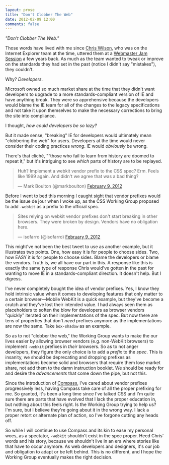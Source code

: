 ```yaml
---
layout: prose
title: "Don't Clobber The Web"
date: 2012-02-09 12:00
comments: false
---
```


_"Don't Clobber The Web."_

Those words have lived with me since [Chris Wilson][1], who was on the Internet Explorer team at the time, uttered them at a [Webmaster Jam Session][2] a few years back. As much as the team wanted to tweak or improve on the standards they had set in the past (notice I didn't say "mistakes"), they couldn't.

Why? _Developers._

Microsoft owned so much market share at the time that they didn't want developers to upgrade to a more standards-compliant version of IE and have anything break. They were so apprehensive because the developers would blame the IE team for all of the changes to the legacy specifications and not take it upon themselves to make the necessary corrections to bring the site into compliance.

I thought, _how could developers be so lazy?_

But it made sense, "breaking" IE for developers would ultimately mean "clobbering the web" for users. Developers at the time would never consider their coding practices _wrong_. IE would _obviously_ be wrong.

There's that cliché, "“those who fail to learn from history are doomed to repeat it," but it's intriguing to see _which_ parts of history are to be replayed.

<blockquote class="twitter-tweet"><p>Huh? Implement a webkit vendor prefix to the CSS spec? Erm. Feels like 1999 again. And didn't we agree that was a bad thing?</p>&mdash; Mark Boulton (@markboulton) <a href="https://twitter.com/markboulton/status/167567713043091456" data-datetime="2012-02-09T11:17:10+00:00">February 9, 2012</a></blockquote>
<script src="//platform.twitter.com/widgets.js" charset="utf-8"></script>

Before I went to bed this morning I caught sight that vendor prefixes would be the issue de jour when I woke up, as the CSS Working Group proposed to add `-webkit` as a prefix to the official spec.

<blockquote class="twitter-tweet"><p>Sites relying on webkit vendor prefixes don't start breaking in other browsers. They were broken by design. Vendors have no obligation here.</p>&mdash; isofarro (@isofarro) <a href="https://twitter.com/isofarro/status/167548109268852737" data-datetime="2012-02-09T09:59:16+00:00">February 9, 2012</a></blockquote>
<script src="//platform.twitter.com/widgets.js" charset="utf-8"></script>

This might've not been the best tweet to use as another example, but it illustrates two points. One, how easy it is for people to choose sides. Two, how EASY it is for people to choose sides. Blame the developers or blame the vendors. Truth is, we all have our part in this. A response like this is exactly the same type of response Chris would've gotten in the past for wanting to move IE in a standards-compliant direction. It doesn't help. But I digress.

I've never completely bought the idea of vendor prefixes. Yes, I know they hold intrinsic value when it comes to developing features that only matter to a certain browser—Mobile WebKit is a quick example, but they've become a crutch and they've lost their intended value. I had always seen them as placeholders to soften the blow for developers as browser vendors "quickly" iterated on their implementations of the spec. But now there are tens of properties that don't _need_ prefixes anymore as the implementations are now the same. Take `box-shadow` as an example.

So as to not "clobber the web," the Working Group wants to make the our lives easier by allowing browser vendors (e.g. non-WebKit browsers) to implement `-webkit` prefixes in _their_ browsers. So as to not anger developers, they figure the only choice is to add a _prefix_ to the _spec_. This is insanity, we should be deprecating and dropping prefixes as implementations become solid and browsers that require them lose market share, not add them to the damn instruction booklet. We should be ready for and desire the _advancements_ that come down the pipe, but not this.

Since the introduction of [Compass][3], I've cared about vendor prefixes progressively less, having Compass take care of all the proper prefixing for me. So granted, it's been a long time since I've talked CSS and I'm quite sure there are parts that have evolved that I lack the proper education in, but nothing about this feels right. Is the Working Group trying to help us? I'm sure, but I believe they're going about it in the wrong way. I lack a proper retort or alternate plan of action, so I've forgone cutting any heads off.

So while I will continue to use Compass and its kin to ease my personal woes, as a spectator, `-webkit` shouldn't exist in the spec proper. Heed Chris' words and his story, because we shouldn't live in an era where stories like that have to occur anymore. As web developers and designers, it's our job and obligation to adapt or be left behind. This is no different, and I hope the Working Group eventually makes the right decision.

[1]: http://twitter.com/cwilso
[2]: http://webjamsession.com/
[3]: http://compass-style.org/
